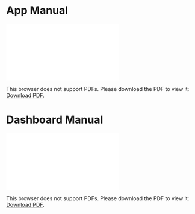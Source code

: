 # App Manual

<object data="../AppManual[PEI].pdf" type="application/pdf" width="700px" height="600px">
    <embed src="../AppManual[PEI].pdf">
        <p>This browser does not support PDFs. Please download the PDF to view it: <a href="../AppManual[PEI].pdf.pdf">Download PDF</a>.</p>
    </embed>
</object>

# Dashboard Manual

<object data="../DashboardManual[PEI].pdf" type="application/pdf" width="700px" height="600px">
    <embed src="../DashboardManual.pdf">
        <p>This browser does not support PDFs. Please download the PDF to view it: <a href="../DashboardManual.pdf">Download PDF</a>.</p>
    </embed>
</object>










